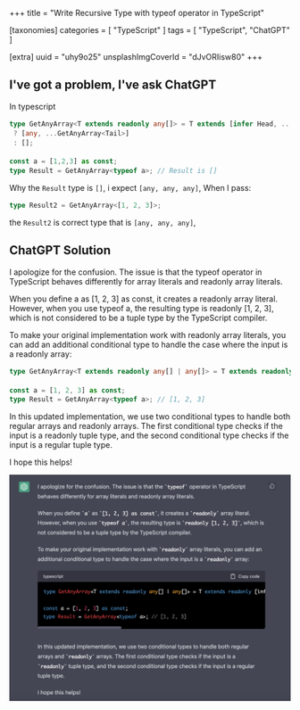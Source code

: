 +++
title = "Write Recursive Type with typeof operator in TypeScript"

[taxonomies]
categories = [ "TypeScript" ]
tags = [ "TypeScript", "ChatGPT" ]

[extra]
uuid = "uhy9o25"
unsplashImgCoverId = "dJvORIisw80"
+++

## I've got a problem, I've ask ChatGPT

In typescript

```ts
type GetAnyArray<T extends readonly any[]> = T extends [infer Head, ...infer Tail]
 ? [any, ...GetAnyArray<Tail>]
 : [];

const a = [1,2,3] as const;
type Result = GetAnyArray<typeof a>; // Result is []

```

Why the `Result` type is `[]`, i expect `[any, any, any]`, When I pass:
```ts
type Result2 = GetAnyArray<[1, 2, 3]>;
```

the `Result2` is correct type that is `[any, any, any]`,

## ChatGPT Solution

I apologize for the confusion. The issue is that the typeof operator in TypeScript behaves differently for array literals and readonly array literals.

When you define a as [1, 2, 3] as const, it creates a readonly array literal. However, when you use typeof a, the resulting type is readonly [1, 2, 3], which is not considered to be a tuple type by the TypeScript compiler.

To make your original implementation work with readonly array literals, you can add an additional conditional type to handle the case where the input is a readonly array:

```ts
type GetAnyArray<T extends readonly any[] | any[]> = T extends readonly [infer Head, ...infer Tail] ? [Head, ...GetAnyArray<Tail>] : T extends [infer Head, ...infer Tail] ? [Head, ...GetAnyArray<Tail>] : [];

const a = [1, 2, 3] as const;
type Result = GetAnyArray<typeof a>; // [1, 2, 3]
```

In this updated implementation, we use two conditional types to handle both regular arrays and readonly arrays. The first conditional type checks if the input is a readonly tuple type, and the second conditional type checks if the input is a regular tuple type.

I hope this helps!

![](chatgpt-solution.png)
